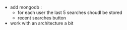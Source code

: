 - add mongodb :
  - for each user the last 5 searches shoudl be stored
  - recent searches button
- work with an architecture a bit
